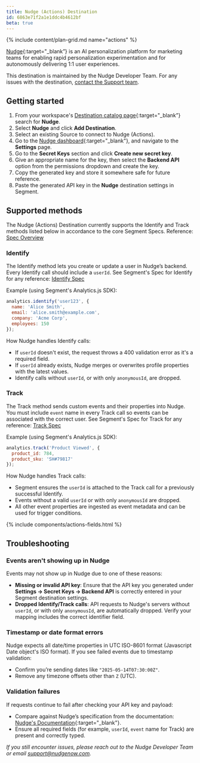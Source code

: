 ```yaml
---
title: Nudge (Actions) Destination
id: 6863e71f2a1e1ddc4b4612bf
beta: true
---
```


{% include content/plan-grid.md name="actions" %}

[Nudge](https://nudgenow.com/?utm_source=segmentio&utm_medium=docs&utm_campaign=partners){:target="_blank”} is an AI personalization platform for marketing teams for enabling rapid personalization experimentation and for autonomously delivering 1:1 user experiences.

This destination is maintained by the Nudge Developer Team. For any issues with the destination, [contact the Support team](mailto:support@nudgenow.com).

## Getting started

1. From your workspace's [Destination catalog page](https://app.segment.com/goto-my-workspace/destinations/catalog){:target="_blank”} search for **Nudge**.
2. Select **Nudge** and click **Add Destination**.
3. Select an existing Source to connect to Nudge (Actions).
4. Go to the [Nudge dashboard](https://dashboard.nudgenow.com){:target="_blank"}, and navigate to the **Settings** page.
5. Go to the **Secret Keys** section and click **Create new secret key**.
6. Give an appropriate name for the key, then select the **Backend API** option from the permissions dropdown and create the key.
7. Copy the generated key and store it somewhere safe for future reference.
8. Paste the generated API key in the **Nudge** destination settings in Segment.

## Supported methods

The Nudge (Actions) Destination currently supports the Identify and Track methods listed below in accordance to the core Segment Specs. Reference: [Spec Overview](/docs/connections/spec/)

### Identify

The Identify method lets you create or update a user in Nudge’s backend. Every Identify call should include a `userId`. See Segment's Spec for Identify for any reference: [Identify Spec](/docs/connections/spec/identify/)

Example (using Segment's Analytics.js SDK):

```js
analytics.identify('user123', {
  name: 'Alice Smith',
  email: 'alice.smith@example.com',
  company: 'Acme Corp',
  employees: 150
});
```

How Nudge handles Identify calls:

* If `userId` doesn't exist, the request throws a 400 validation error as it's a required field.
* If `userId` already exists, Nudge merges or overwrites profile properties with the latest values.
* Identify calls without `userId`, or with only `anonymousId`, are dropped.


### Track

The Track method sends custom events and their properties into Nudge. You must include `event` name in every Track call so events can be associated with the correct user. See Segment's Spec for Track for any reference: [Track Spec](/docs/connections/spec/track/)

Example (using Segment's Analytics.js SDK):

```js
analytics.track('Product Viewed', {
  product_id: 784,
  product_sku: 'SH#79817'
});
```

How Nudge handles Track calls:

* Segment ensures the `userId` is attached to the Track call for a previously successful Identify.
* Events without a valid `userId` or with only `anonymousId` are dropped.
* All other event properties are ingested as event metadata and can be used for trigger conditions.


{% include components/actions-fields.html %}

## Troubleshooting

### Events aren't showing up in Nudge

Events may not show up in Nudge due to one of these reasons:
* **Missing or invalid API key**: Ensure that the API key you generated under **Settings → Secret Keys → Backend API** is correctly entered in your Segment destination settings.
* **Dropped Identify/Track calls**: API requests to Nudge's servers without `userId`, or with only `anonymousId`, are automatically dropped. Verify your mapping includes the correct identifier field.

### Timestamp or date format errors

Nudge expects all date/time properties in UTC ISO-8601 format (Javascript Date object's ISO format). If you see failed events due to timestamp validation:

* Confirm you’re sending dates like `"2025-05-14T07:30:00Z"`.
* Remove any timezone offsets other than `Z` (UTC).

### Validation failures

If requests continue to fail after checking your API key and payload:

* Compare against Nudge’s specification from the documentation: [Nudge's Documentation](https://docs.nudgenow.com/){:target="_blank"}.
* Ensure all required fields (for example, `userId`, `event` name for Track) are present and correctly typed.


*If you still encounter issues, please reach out to the Nudge Developer Team or email [support@nudgenow.com](mailto:support@nudgenow.com).*
